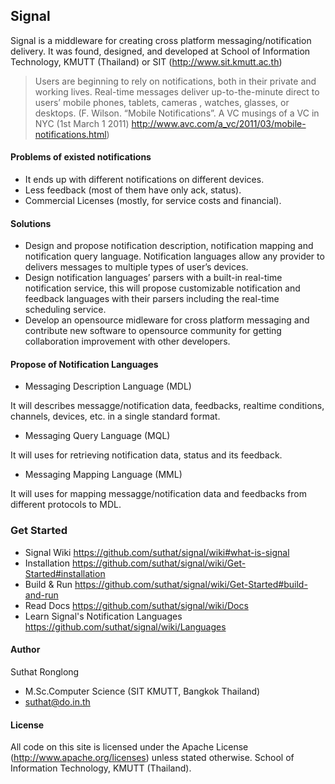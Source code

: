 ## Signal

Signal is a middleware for creating cross platform messaging/notification delivery. It was found, designed, and developed at School of Information Technology, KMUTT (Thailand) or SIT (http://www.sit.kmutt.ac.th)

> Users are beginning to rely on notifications, both in their private and working lives. Real-time messages deliver up-to-the-minute direct to users’ mobile phones, tablets, cameras , watches, glasses, or desktops. (F. Wilson. “Mobile Notifications”. A VC musings of a VC in NYC (1st March 1 2011) http://www.avc.com/a_vc/2011/03/mobile-notifications.html)

#### Problems of existed notifications

* It ends up with different notifications on different devices.
* Less feedback (most of them have only ack, status).
* Commercial Licenses (mostly, for service costs and financial).

#### Solutions

* Design and propose notification description, notification mapping and notification query language. Notification languages allow any provider to delivers messages to multiple types of user’s devices.
* Design notification languages’ parsers with a built-in real-time notification service, this will propose customizable notification and feedback languages with their parsers including the real-time scheduling service.
* Develop an opensource midleware for cross platform messaging and contribute new software to opensource community for getting collaboration improvement with other developers. 

#### Propose of Notification Languages ####

* Messaging Description Language (MDL)

It will describes messagge/notification data, feedbacks, realtime conditions, channels, devices, etc. in a single standard format.

* Messaging Query Language (MQL)

It will uses for retrieving notification data, status and its feedback.  

* Messaging Mapping Language (MML)

It will uses for mapping messagge/notification data and feedbacks from different protocols to MDL.

### Get Started
* Signal Wiki https://github.com/suthat/signal/wiki#what-is-signal
* Installation https://github.com/suthat/signal/wiki/Get-Started#installation
* Build & Run https://github.com/suthat/signal/wiki/Get-Started#build-and-run
* Read Docs https://github.com/suthat/signal/wiki/Docs
* Learn Signal's Notification Languages https://github.com/suthat/signal/wiki/Languages

#### Author
Suthat Ronglong
- M.Sc.Computer Science (SIT KMUTT, Bangkok Thailand)
- suthat@do.in.th

#### License
All code on this site is licensed under the Apache License (http://www.apache.org/licenses) unless stated otherwise. School of Information Technology, KMUTT (Thailand).